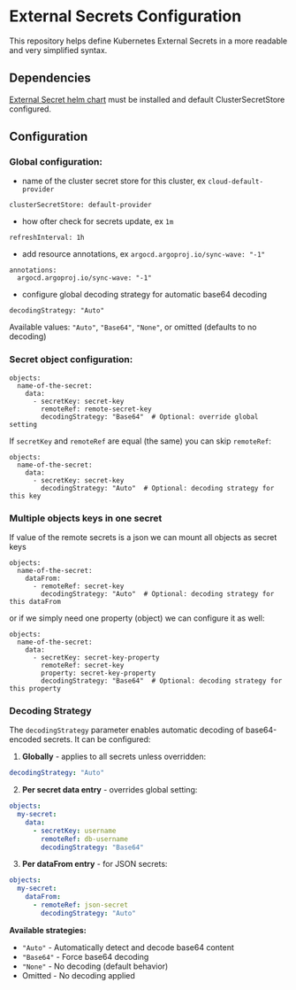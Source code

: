 # External Secrets Configuration

This repository helps define Kubernetes External Secrets in a more readable and very simplified syntax.

## Dependencies

[External Secret helm chart](https://charts.external-secrets.io) must be installed and default ClusterSecretStore configured.

## Configuration

### Global configuration:
- name of the cluster secret store for this cluster, ex `cloud-default-provider`
```
clusterSecretStore: default-provider
```

- how ofter check for secrets update, ex `1m`
```
refreshInterval: 1h
```

- add resource annotations, ex `argocd.argoproj.io/sync-wave: "-1"`
```
annotations:
  argocd.argoproj.io/sync-wave: "-1"
```

- configure global decoding strategy for automatic base64 decoding
```
decodingStrategy: "Auto"
```
Available values: `"Auto"`, `"Base64"`, `"None"`, or omitted (defaults to no decoding)

### Secret object configuration:
```
objects:
  name-of-the-secret:
    data:
      - secretKey: secret-key
        remoteRef: remote-secret-key
        decodingStrategy: "Base64"  # Optional: override global setting
```

If `secretKey` and `remoteRef` are equal (the same) you can skip `remoteRef`:
```
objects:
  name-of-the-secret:
    data:
      - secretKey: secret-key
        decodingStrategy: "Auto"  # Optional: decoding strategy for this key
```

### Multiple objects keys in one secret

If value of the remote secrets is a json we can mount all objects as secret keys
```
objects:
  name-of-the-secret:
    dataFrom:
      - remoteRef: secret-key
        decodingStrategy: "Auto"  # Optional: decoding strategy for this dataFrom
```

or if we simply need one property (object) we can configure it as well:
```
objects:
  name-of-the-secret:
    data:
      - secretKey: secret-key-property
        remoteRef: secret-key
        property: secret-key-property
        decodingStrategy: "Base64"  # Optional: decoding strategy for this property
```

### Decoding Strategy

The `decodingStrategy` parameter enables automatic decoding of base64-encoded secrets. It can be configured:

1. **Globally** - applies to all secrets unless overridden:
```yaml
decodingStrategy: "Auto"
```

2. **Per secret data entry** - overrides global setting:
```yaml
objects:
  my-secret:
    data:
      - secretKey: username
        remoteRef: db-username
        decodingStrategy: "Base64"
```

3. **Per dataFrom entry** - for JSON secrets:
```yaml
objects:
  my-secret:
    dataFrom:
      - remoteRef: json-secret
        decodingStrategy: "Auto"
```

**Available strategies:**
- `"Auto"` - Automatically detect and decode base64 content
- `"Base64"` - Force base64 decoding
- `"None"` - No decoding (default behavior)
- Omitted - No decoding applied
